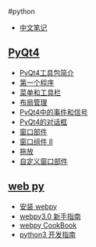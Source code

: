 #python

* [中文笔记](note)

## [PyQt4](pyqt4 'pyqt4 中文教程')
* [PyQt4工具包简介](pyqt4/introduction)
* [第一个程序](pyqt4/first_programs)
* [菜单和工具栏](pyqt4/menus_and_toolbars)
* [布局管理](pyqt4/layout_management)
* [PyQt4中的事件和信号](pyqt4/events_and_signals)
* [PyQt4的对话框](pyqt4/dialogs)
* [窗口部件](pyqt4/widgets)
* [窗口组件 II](pyqt4/widgets2)
* [拖放](pyqt4/dragdrop)
* [自定义窗口部件](pyqt4/custom_widgets)

## [web py](webpy "pthon web MVC")

* [安装 webpy](webpy/install.zh-cn  "安装webpy")
* [webpy3.0 新手指南](webpy/tutorial3.zh-cn  "webpy3.0 新手指南")
* [webpy CookBook](webpy/cookbook/index  "webpy cookbook 中文版本")
* [python3 开发指南][diveintopython3]
	
[diveintopython3]:<http://woodpecker.org.cn/diveintopython3/> "drive in python3"

